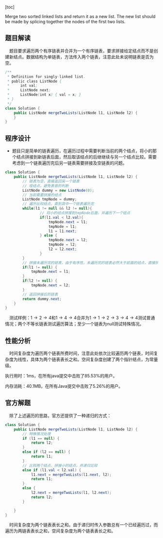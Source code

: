 [toc]

Merge two sorted linked lists and return it as a new list. The new list should be made by splicing together the nodes of the first two lists.



## 题目解读

&emsp;题目要求遍历两个有序链表并合并为一个有序链表，要求拼接给定结点而不是创建新结点。数据结构为单链表，方法传入两个链表，注意此处未说明链表是否为空。

```java
/**
 * Definition for singly-linked list.
 * public class ListNode {
 *     int val;
 *     ListNode next;
 *     ListNode(int x) { val = x; }
 * }
 */
class Solution {
    public ListNode mergeTwoLists(ListNode l1, ListNode l2) {
    }
}
```

## 程序设计

* 题目只是简单的链表遍历，在遍历过程中需要判断当前的两个结点，将小的那个结点拼接到新链表后面，然后取该结点的后继继续与另一个结点比较。需要考虑到一个链表遍历完后另一链表需要拼接及空链表的问题。

```java
class Solution {
    public ListNode mergeTwoLists(ListNode l1, ListNode l2) {
        // 链表为空，直接返回另一个链表
        // 哑结点，避免表首的判断
        ListNode dummy = new ListNode(0);
        // 当前需要拼接的结点
        ListNode tmpNode = dummy;
        // 遍历比较结点，直到其中一个链表遍历完
        while(l1 != null && l2 != null){
            	// 将小的结点拼接到tmpNode后面，并遍历下一个结点
                if(l1.val < l2.val){
                    tmpNode.next = l1;
                    tmpNode = l1;
                    l1 = l1.next;
                } else {
                    tmpNode.next = l2;
                    tmpNode = l2;
                    l2 = l2.next;
                }
        }
        // 拼接未遍历完的链表，由于有序性，未遍历完的链表必然大于前面的结点，直接拼接
        if(l1 != null) {
            tmpNode.next = l1;
        }
        if(l2 != null) {
            tmpNode.next = l2;
        }
        // 返回拼接后的链表
        return dummy.next;
    }
}
```

&emsp;测试样例：$1 \to 2 \to 4$和$1 \to 4 \to 4$合并为$1 \to 1 \to 2 \to 3 \to 4 \to 4$测试普通情况；两个不等长链表测试遍历算法；至少一个链表为null测试特殊情况。

## 性能分析

&emsp;时间复杂度为遍历两个链表所费时间，注意此处依次比较遍历两个链表，时间复杂度为线性，具体为两个链表表长之和。空间复杂度创建了两个指针结点，为常量级。

执行用时：1ms，在所有java提交中击败了85.53%的用户。

内存消耗：40.1MB，在所有Java提交中击败了5.26%的用户。

## 官方解题

&emsp;除了上述遍历的思路，官方还提供了一种递归的方式：

```java
class Solution {
    public ListNode mergeTwoLists(ListNode l1, ListNode l2) {
        // 特殊情况处理
        if (l1 == null) {
            return l2;
        }
        else if (l2 == null) {
            return l1;
        }
        // 比较两个结点，拼接小的结点，并递归比较
        else if (l1.val < l2.val) {
            l1.next = mergeTwoLists(l1.next, l2);
            return l1;
        }
        else {
            l2.next = mergeTwoLists(l1, l2.next);
            return l2;
        }

    }
}
```

&emsp;时间复杂度为两个链表表长之和。由于递归时传入参数总有一个已经遍历过，而遍历为两链表表长之和，空间复杂度为两个链表表长之和。